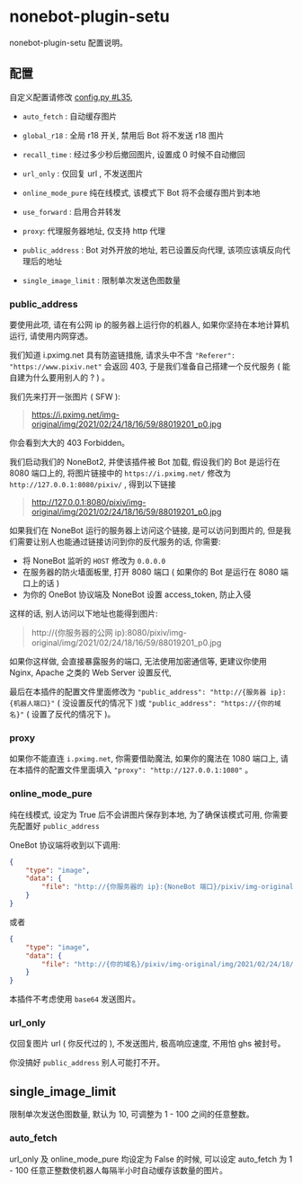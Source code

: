 # nonebot-plugin-setu

nonebot-plugin-setu 配置说明。

## 配置

自定义配置请修改 [config.py #L35](https://github.com/Chendihe4975/nonebot2-plugins/blob/master/nonebot-plugin-setu/config.py#L35),

  - `auto_fetch` : 自动缓存图片

  - `global_r18` : 全局 r18 开关, 禁用后 Bot 将不发送 r18 图片

  - `recall_time` : 经过多少秒后撤回图片, 设置成 0 时候不自动撤回

  - `url_only` : 仅回复 url , 不发送图片

  - `online_mode_pure` 纯在线模式, 该模式下 Bot 将不会缓存图片到本地

  - `use_forward` : 启用合并转发

  - `proxy`: 代理服务器地址, 仅支持 http 代理

  - `public_address` : Bot 对外开放的地址, 若已设置反向代理, 该项应该填反向代理后的地址

  - `single_image_limit` : 限制单次发送色图数量

### public_address

要使用此项, 请在有公网 ip 的服务器上运行你的机器人, 如果你坚持在本地计算机运行, 请使用内网穿透。

我们知道 i.pximg.net 具有防盗链措施, 请求头中不含 `"Referer": "https://www.pixiv.net"` 会返回 403, 于是我们准备自己搭建一个反代服务 ( 能自建为什么要用别人的 ? ) 。

我们先来打开一张图片 ( SFW ):

>  https://i.pximg.net/img-original/img/2021/02/24/18/16/59/88019201_p0.jpg

你会看到大大的 403 Forbidden。

我们启动我们的 NoneBot2, 并使该插件被 Bot 加载, 假设我们的 Bot 是运行在 8080 端口上的, 将图片链接中的 `https://i.pximg.net/` 修改为 `http://127.0.0.1:8080/pixiv/` , 得到以下链接

> http://127.0.0.1:8080/pixiv/img-original/img/2021/02/24/18/16/59/88019201_p0.jpg

如果我们在 NoneBot 运行的服务器上访问这个链接, 是可以访问到图片的, 但是我们需要让别人也能通过链接访问到你的反代服务的话, 你需要:

- 将 NoneBot 监听的 `HOST` 修改为 `0.0.0.0`
- 在服务器的防火墙面板里, 打开 8080 端口 ( 如果你的 Bot 是运行在 8080 端口上的话 )
- 为你的 OneBot 协议端及 NoneBot 设置 access_token, 防止入侵

这样的话, 别人访问以下地址也能得到图片:

> http://{你服务器的公网 ip}:8080/pixiv/img-original/img/2021/02/24/18/16/59/88019201_p0.jpg

如果你这样做, 会直接暴露服务的端口, 无法使用加密通信等, 更建议你使用 Nginx, Apache 之类的 Web Server 设置反代, 

最后在本插件的配置文件里面修改为 `"public_address": "http://{服务器 ip}:{机器人端口}"` ( 没设置反代的情况下 )或 `"public_address": "https://{你的域名}"` ( 设置了反代的情况下 )。

### proxy

如果你不能直连 `i.pximg.net`, 你需要借助魔法, 如果你的魔法在 1080 端口上, 请在本插件的配置文件里面填入 `"proxy": "http://127.0.0.1:1080"` 。

### online_mode_pure

纯在线模式, 设定为 True 后不会讲图片保存到本地, 为了确保该模式可用, 你需要先配置好 `public_address`

OneBot 协议端将收到以下调用:

```json
{
    "type": "image",
    "data": {
        "file": "http://{你服务器的 ip}:{NoneBot 端口}/pixiv/img-original/img/2021/02/24/18/16/59/88019201_p0.jpg"
    }
}
```

或者

```json
{
    "type": "image",
    "data": {
        "file": "http://{你的域名}/pixiv/img-original/img/2021/02/24/18/16/59/88019201_p0.jpg"
    }
}
```

本插件不考虑使用 `base64` 发送图片。

### url_only

仅回复图片 url ( 你反代过的 ), 不发送图片, 极高响应速度, 不用怕 ghs 被封号。

你没搞好 `public_address` 别人可能打不开。

## single_image_limit

限制单次发送色图数量, 默认为 10, 可调整为 1 - 100 之间的任意整数。

### auto_fetch

url_only 及 online_mode_pure 均设定为 False 的时候, 可以设定 auto_fetch 为 1 - 100 任意正整数使机器人每隔半小时自动缓存该数量的图片。